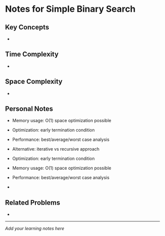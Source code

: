 # Notes for Simple Binary Search

## Key Concepts

- 

## Time Complexity

- 

## Space Complexity

- 

## Personal Notes

- Memory usage: O(1) space optimization possible

- Optimization: early termination condition

- Performance: best/average/worst case analysis

- Alternative: iterative vs recursive approach

- Optimization: early termination condition

- Memory usage: O(1) space optimization possible

- Performance: best/average/worst case analysis

- 

## Related Problems

- 

---

*Add your learning notes here*
